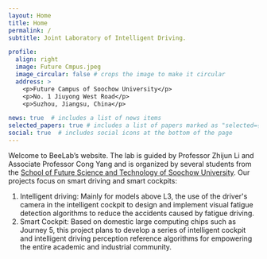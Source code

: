 ```yaml
---
layout: Home
title: Home
permalink: /
subtitle: Joint Laboratory of Intelligent Driving. 

profile:
  align: right
  image: Future Cmpus.jpeg
  image_circular: false # crops the image to make it circular
  address: >
    <p>Future Campus of Soochow University</p>
    <p>No. 1 Jiuyong West Road</p>
    <p>Suzhou, Jiangsu, China</p>

news: true  # includes a list of news items
selected_papers: true # includes a list of papers marked as "selected={true}"
social: true  # includes social icons at the bottom of the page
---
```


Welcome to BeeLab’s website. The lab is guided by Professor Zhijun Li and Associate Professor Cong Yang and is organized by several students from the [School of Future Science and Technology of Soochow University](http://future.suda.edu.cn/bkzs/main.htm). Our projects focus on smart driving and smart cockpits:
  
1. Intelligent driving: Mainly for models above L3, the use of the driver's camera in the intelligent cockpit to design and implement visual fatigue detection algorithms to reduce the accidents caused by fatigue driving. 
2. Smart Cockpit: Based on domestic large computing chips such as Journey 5, this project plans to develop a series of intelligent cockpit and intelligent driving perception reference algorithms for empowering the entire academic and industrial community.

